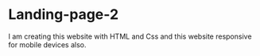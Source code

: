 # Landing-page-2
I am creating this website with HTML and Css and this website responsive for mobile devices also.
